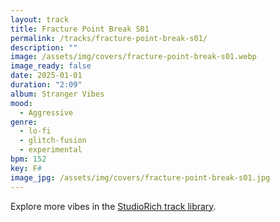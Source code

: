 ```yaml
---
layout: track
title: Fracture Point Break S01
permalink: /tracks/fracture-point-break-s01/
description: ""
image: /assets/img/covers/fracture-point-break-s01.webp
image_ready: false
date: 2025-01-01
duration: "2:09"
album: Stranger Vibes
mood:
  - Aggressive
genre:
  - lo-fi
  - glitch-fusion
  - experimental
bpm: 152
key: F#
image_jpg: /assets/img/covers/fracture-point-break-s01.jpg
---
```


Explore more vibes in the [StudioRich track library](/tracks/).
